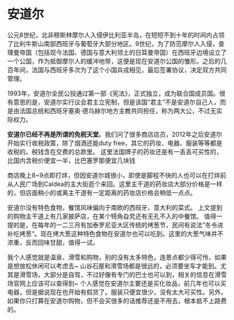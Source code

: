# 安道尔

公元8世纪，北非穆斯林摩尔人入侵伊比利亚半岛，在短短不到十年的时间内占领了比利牛斯山南部西班牙与葡萄牙大部分地区。9世纪，为了防范摩尔人入侵，查理曼帝国（包括现今法国、德国与意大利领土的日耳曼帝国）在西班牙边境设立了一个公国，作为抵御摩尔人的缓冲地带，这便是现在安道尔公国的雏形。之后的几百年间，法国与西班牙多次为了这个小国兵戎相见，最后签署协议，决定双方共同管理。

1993年，安道尔全民公投通过第一部《宪法》，正式独立，成为联合国成员国。很有意思的是，安道尔实行议会君主立宪制，但是该国“君主”不是安道尔自己人，而是由法国总统和西班牙塞奥·德乌赫尔地方主教共同担任，称为两大公，不过无实际权力。


**安道尔已经不再是所谓的免税天堂**。我们问了很多商店店员，2012年之后安道尔开始实行收税政策，除了烟酒还能duty free，其它的药妆、电器、服装等等都是收税的。税钱含在交费的总款里。
这里法国牌子的药妆还是有一丢丢可买性的，比国内含税价便宜一半，比巴塞罗那便宜几块钱

商店晚上8~9点即打烊，但因安道尔城很小，即使是脚程不快的人也可以在打烊前从人民广场到Caldea的主大街逛个来回。这里主干道的药妆店大部分价格是一样的，但店面稍小的或离主干道有一定距离的药妆店价格会稍低一点点。

安道尔没有特色食物，餐馆风味偏向于南欧的西班牙、意大利的菜式。
上文提到的购物主干道上有几家披萨店，在某个犄角旮旯还有无孔不入的中餐馆。
值得一提的是，在每年的一二三月有加泰罗尼亚大区传统的烤葱节，民间有说法”冬令进补吃烤葱“。现在烤大葱这种特色食物在安道尔也可以吃到。这里的大葱气味并不浓重，反而回味甘甜，值得一试。

我个人感觉就是温泉、滑雪和购物，别的没有太多特色，连景点都少得可怜，如果是想放松休闲可以考虑去~
山谷石屋和滑雪场都是很远的，必须要坐车才能到。尤其是滑雪场，大部分是自驾，不过好像有专门的巴士也可以到，相关的信息在滑雪场官网上应该可以查得到~
个人感觉在安道尔主要还是买化妆品，前几年也可以买电器，但是据说现在也开始有假货了。服装只便宜很少，没有太大可买性。另外，如果你只打算在安道尔购物，但不会买很多的话推荐还是不用去，根本抵不上路费的。
